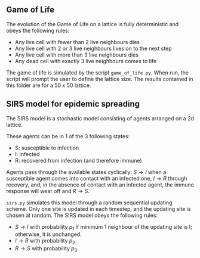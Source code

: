 ## Game of Life ##
The evolution of the Game of Life on a lattice is fully deterministic
and obeys the following rules:
- Any live cell with fewer than 2 live neighbours dies
- Any live cell with 2 or 3 live neighbours lives on to the next step
- Any live cell with more than 3 live neighbours dies
- Any dead cell with exactly 3 live neighbours comes to life

The game of life is simulated by the script `game_of_life.py`.
When run, the script will prompt the user to define the lattice size.
The results contained in this folder are for a 50 x 50 lattice.

## SIRS model for epidemic spreading ##
The SIRS model is a stochastic model consisting of agents 
arranged on a 2d lattice. 

These agents can be in 1 of the 3 following states:
- S: susceptible to infection
- I: infected
- R: recovered from infection (and therefore immune)

Agents pass through the available states cyclically: $S \rightarrow I$ when a 
susceptible agent comes into contact with an infected one, $I \rightarrow R$
through recovery, and, in the absence of contact with an infected agent,
the immune response will wear off and $R \rightarrow S$.

`sirs.py` simulates this model through a random sequential updating scheme.
Only one site is updated in each timestep, and the updating site is chosen
at random. The SIRS model obeys the following rules:
- $S \rightarrow I$ with probability $p_1$ if minimum 1 neighbour of the 
updating site is I; otherwise, it is unchanged.
- $I \rightarrow R$ with probability $p_2$.
- $R \rightarrow S$ with probability $p_3$.
